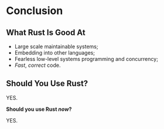 # Conclusion

## What Rust Is Good At

* Large scale maintainable systems;
* Embedding into other languages;
* Fearless low-level systems programming and concurrency;
* *Fast*, *correct* code.

## Should You Use Rust?

YES.

**Should you use Rust *now*?**

YES.

